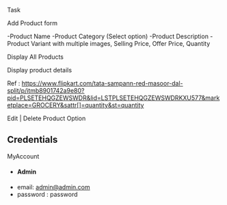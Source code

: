 Task

Add Product form

-Product Name
-Product Category (Select option)
-Product Description
-Product Variant with multiple images, Selling Price, Offer Price, Quantity

Display All Products 

Display product details

Ref : https://www.flipkart.com/tata-sampann-red-masoor-dal-split/p/itmb8901742a9e80?pid=PLSETEHQGZEWSWDR&lid=LSTPLSETEHQGZEWSWDRKXU577&marketplace=GROCERY&sattr[]=quantity&st=quantity

Edit | Delete Product Option












## Credentials 
MyAccount
- #### Admin
- email: admin@admin.com
- password : password


